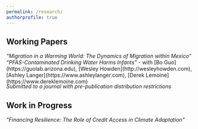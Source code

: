 ```yaml
---
permalink: /research/
authorprofile: true
---
```



<h2>Working Papers</h2>
<em>“Migration in a Warming World: The Dynamics of Migration within Mexico”</em>  
  <br /> 
<em>“PFAS-Contaminated Drinking Water Harms Infants” </em> - with [Bo Guo](https://guolab.arizona.edu), [Wesley Howden](http://wesleyhowden.com), [Ashley Langer](https://www.ashleylanger.com), [Derek Lemoine](https://www.dereklemoine.com)  
<p class="" style="margin: -4px;"></p>
<em>Submitted to a journal with pre-publication distribution restrictions</em>


<h2>Work in Progress</h2>
<em>"Financing Resilience: The Role of Credit Access in Climate Adaptation"</em>
